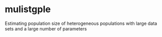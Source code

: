 # mulistgple
Estimating population size of heterogeneous populations with large data sets and a large number of parameters
